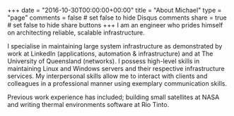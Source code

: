 +++
date = "2016-10-30T00:00:00+00:00"
title = "About Michael"
type = "page"
comments = false     # set false to hide Disqus comments
share = true        # set false to hide share buttons
+++
I am an engineer who prides himself on architecting reliable, scalable infrastructure. 

I specialise in maintaining large system infrastructure as demonstrated by work at LinkedIn (applications, automation & infrastructure) and at The University of Queensland (networks). I possess high-level skills in maintaining Linux and Windows servers and their respective infrastructure services. My interpersonal skills allow me to interact with clients and colleagues in a professional manner using exemplary communication skills.

Previous work experience has included; building small satellites at NASA and writing thermal environments software at Rio Tinto.
